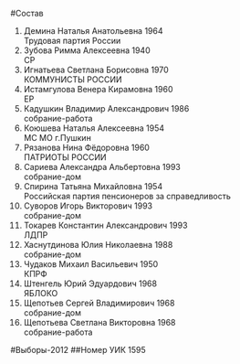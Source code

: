 #Состав
1. Демина Наталья Анатольевна 1964   
    Трудовая партия России
2. Зубова Римма Алексеевна 1940   
    СР
3. Игнатьева Светлана Борисовна 1970   
    КОММУНИСТЫ РОССИИ
4. Истамгулова Венера Кирамовна 1960   
    ЕР
5. Кадушкин Владимир Александрович 1986   
    собрание-работа
6. Коюшева Наталья Алексеевна 1954   
    МС МО г.Пушкин
7. Рязанова Нина Фёдоровна 1960   
    ПАТРИОТЫ РОССИИ
8. Сариева Александра Альбертовна 1993   
    собрание-дом
9. Спирина Татьяна Михайловна 1954   
    Российская партия пенсионеров за справедливость
10. Суворов Игорь Викторович 1993   
    собрание-дом
11. Токарев Константин Александрович 1993   
    ЛДПР
12. Хаснутдинова Юлия Николаевна 1988   
    собрание-дом
13. Чудаков Михаил Васильевич 1950   
    КПРФ
14. Штенгель Юрий Эдуардович 1968   
    ЯБЛОКО
15. Щепотьев Сергей Владимирович 1968   
    собрание-дом
16. Щепотьева Светлана Викторовна 1968   
    собрание-работа

#Выборы-2012
##Номер УИК
1595